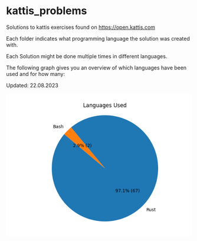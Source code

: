 # kattis_problems


Solutions to kattis exercises found on https://open.kattis.com


Each folder indicates what programming language the solution was created with.


Each Solution might be done multiple times in different languages.


The following graph gives you an overview of which languages have been used and for how many:


Updated: 22.08.2023


![Languages Used](languages_used.png)
